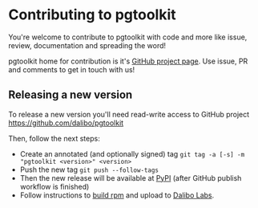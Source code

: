 # Contributing to pgtoolkit

You're welcome to contribute to pgtoolkit with code and more like issue, review,
documentation and spreading the word!

pgtoolkit home for contribution is it's [GitHub project
page](https://github.com/dalibo/pgtoolkit). Use issue, PR and comments to get in
touch with us!


## Releasing a new version

To release a new version you'll need read-write access to GitHub project
https://github.com/dalibo/pgtoolkit

Then, follow the next steps:

- Create an annotated (and optionally signed) tag
  `git tag -a [-s] -m "pgtoolkit <version>" <version>`
- Push the new tag
  `git push --follow-tags`
- Then the new release will be available at
  [PyPI](https://pypi.org/project/pgtoolkit/)
  (after GitHub publish workflow is finished)
- Follow instructions to [build rpm](./rpm) and upload to [Dalibo
  Labs](https://yum.dalibo.org/labs/).
